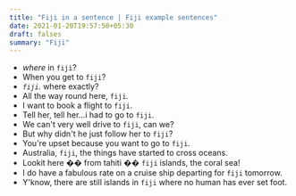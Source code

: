 ```yaml
---
title: "Fiji in a sentence | Fiji example sentences"
date: 2021-01-20T19:57:50+05:30
draft: falses
summary: "Fiji"
---
```

- <i>where</i> in `fiji`?
- When you get to `fiji`?
- <i>`fiji`.</i> where exactly?
- All the way round here, `fiji`.
- I want to book a flight to `fiji`.
- Tell her, tell her...i had to go to `fiji`.
- We can't very well drive to `fiji`, can we?
- But why didn't he just follow her to `fiji`?
- You're upset because you want to go to `fiji`.
- Australia, `fiji`, the things have started to cross oceans.
- Lookit here �� from tahiti �� `fiji` islands, the coral sea!
- I do have a fabulous rate on a cruise ship departing for `fiji` tomorrow.
- Y'know, there are still islands in `fiji` where no human has ever set foot.
                 
